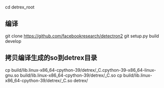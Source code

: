 cd detrex_root
## 编译
git clone https://github.com/facebookresearch/detectron2
git setup.py build develop
## 拷贝编译生成的so到detrex目录
cp build/lib.linux-x86_64-cpython-39/detrex/_C.cpython-39-x86_64-linux-gnu.so  build/lib.linux-x86_64-cpython-39/detrex/_C.so
cp build/lib.linux-x86_64-cpython-39/detrex/_C.so  detrex/

